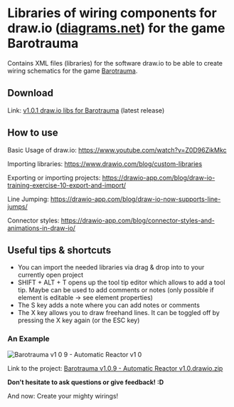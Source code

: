 # Libraries of wiring components for draw.io ([diagrams.net](https://www.diagrams.net/)) for the game Barotrauma
Contains XML files (libraries) for the software draw.io to be able to create wiring schematics for the game [Barotrauma](https://store.steampowered.com/app/602960/Barotrauma/).

## Download

Link: [v1.0.1 draw.io libs for Barotrauma](https://github.com/Thoupler/wire-trauma/releases/download/v1.0.1/v1.0.1.draw.io.barotrauma.libs.zip) (latest release)

## How to use

Basic Usage of draw.io: https://www.youtube.com/watch?v=Z0D96ZikMkc

Importing libraries: https://www.drawio.com/blog/custom-libraries

Exporting or importing projects: https://drawio-app.com/blog/draw-io-training-exercise-10-export-and-import/

Line Jumping: https://drawio-app.com/blog/draw-io-now-supports-line-jumps/

Connector styles: https://drawio-app.com/blog/connector-styles-and-animations-in-draw-io/

## Useful tips & shortcuts

* You can import the needed libraries via drag & drop into to your currently open project
* SHIFT + ALT + T opens up the tool tip editor which allows to add a tool tip. Maybe can be used to add comments or notes (only possible if element is editable -> see element properties)
* The S key adds a note where you can add notes or comments
* The X key allows you to draw freehand lines. It can be toggled off by pressing the X key again (or the ESC key)

### An Example

![Barotrauma v1 0 9 - Automatic Reactor v1 0](https://user-images.githubusercontent.com/3156901/236705900-75b2706c-eab5-4d56-8df7-982e81017b4f.png)

Link to the project: [Barotrauma v1.0.9 - Automatic Reactor v1.0.drawio.zip](https://github.com/Thoupler/wire-trauma/files/11416143/Barotrauma.v1.0.9.-.Automatic.Reactor.v1.0.drawio.zip)

__Don't hesitate to ask questions or give feedback! :D__

And now: Create your mighty wirings!
